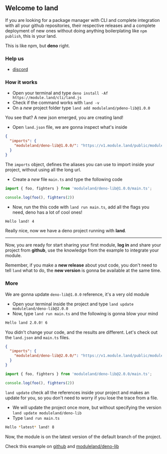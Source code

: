## Welcome to land 

If you are looking for a package manager with CLI and complete integration with all your github repositories, their respective releases and a complete deployment of new ones without doing anything boilerplating like `npm publish`, this is your land. 

This is like npm, but __deno__ right.

### Help us

- [discord](https://discord.com/invite/2eqenPy)

### How it works

- Open your terminal and type `deno install -Af https://module.land/cli/land.js` 
- Check if the command works with `land -v`
- On a _new_ project folder type `land add moduleland/pdeno-lib@1.0.0`

You see that? A new json emerged, you are creating land!

- Open `land.json` file, we are gonna inspect what's inside
```json
{
  "imports": {
    "moduleland/deno-lib@1.0.0/": "https://v1.module.land/public/moduleland/deno-lib@1.0.0/"
  }
}
```
The `imports` object, defines the aliases you can use to import inside your project, without using all the long url.

- Create a _new_ file `main.ts` and type the following code
```ts
import { foo, fighters } from 'moduleland/deno-lib@1.0.0/main.ts';

console.log(foo(), fighters(2))
```

- Now, run the this code with `land run main.ts`, add all the flags you need, deno has a lot of cool ones!

```sh
Hello land! 4
```
Really nice, now we have a deno project running with __land__.

--------

Now, you are ready for start sharing your first module, __log in__ and share your project from __github__, use the knowledge from the example to integrate your module. 

Remember, if you make a __new release__ about yout code, you don't need to tell `land` what to do, the __new version__ is gonna be available at the same time.

### More

We are gonna update `deno-lib@1.0.0` reference, it's a very old module
- Open your terminal inside the project and type `land update moduleland/deno-lib@2.0.0`
- Now, type `land run main.ts` and the following is gonna blow your mind
```sh
Hello land 2.0.0! 6
```
You didn't change your code, and the results are different. Let's check out the `land.json` and `main.ts` files.
```json
{
  "imports": {
    "moduleland/deno-lib@2.0.0/": "https://v1.module.land/public/moduleland/deno-lib@2.0.0/"
  }
}
```
```ts
import { foo, fighters } from 'moduleland/deno-lib@2.0.0/main.ts';

console.log(foo(), fighters(2))
```
`land update` check all the references inside your project and makes an update for you, so you don't need to worry if you lose the trace from a file.

- We will update the project once more, but without specifying the version `land update moduleland/deno-lib`
- Type `land run main.ts`
```sh
Hello *latest* land! 8
```
Now, the module is on the latest version of the default branch of the project.

Check this example on [github](https://github.com/moduleland/deno-lib) and [moduleland/deno-lib](https://module.land/~moduleland/deno-lib)
